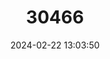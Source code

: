 ---
title: "30466"
category: "Zanthoxylum mayu"
draft: false
date: 2024-02-22 13:03:50
languages:
  Spanish; Castilian: ["Mayu", "Palo Amarillo", "Naranjillo"]
---